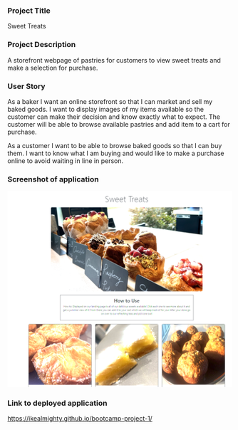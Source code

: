 ### Project Title

Sweet Treats

### Project Description

A storefront webpage of pastries for customers to view sweet treats and make a selection for purchase.

### User Story

As a baker I want an online storefront so that I can market and sell my baked goods. I want to display images of my items available so the customer can make their decision and know exactly what to expect. The customer will be able to browse available pastries and add item to a cart for purchase.

As a customer I want to be able to browse baked goods so that I can buy them. I want to know what I am buying and would like to make a purchase online to avoid waiting in line in person.

### Screenshot of application

![image](./sweet-treats-screenshot.png)

### Link to deployed application

https://ikealmighty.github.io/bootcamp-project-1/
